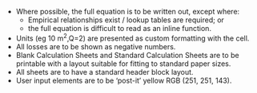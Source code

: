 - Where possible, the full equation is to be written out, except where:
  - Empirical relationships exist / lookup tables are required; or
  - the full equation is difficult to read as an inline function.
- Units (eg 10 m<sup>2</sup>,Q=2) are presented as custom formatting with the cell.
- All losses are to be shown as negative numbers.
- Blank Calculation Sheets and Standard Calculation Sheets are to be printable with a layout suitable for fitting to standard paper sizes.
- All sheets are to have a standard header block layout.
- User input elements are to be ‘post-it’ yellow RGB (251, 251, 143).
